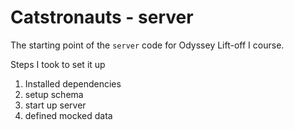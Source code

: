# Catstronauts - server

The starting point of the `server` code for Odyssey Lift-off I course.

Steps I took to set it up

1. Installed dependencies
2. setup schema
3. start up server
4. defined mocked data
